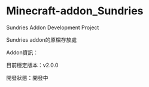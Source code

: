 # Minecraft-addon_Sundries
Sundries Addon Development Project

Sundries addon的原檔存放處

Addon資訊：

目前穩定版本：v2.0.0

開發狀態：開發中
